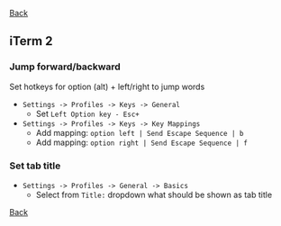 [Back](../../README.md)

## iTerm 2

### Jump forward/backward

Set hotkeys for option (alt) + left/right to jump words

- `Settings -> Profiles -> Keys -> General`
  - Set `Left Option key - Esc+`
- `Settings -> Profiles -> Keys -> Key Mappings`
  - Add mapping: `option left | Send Escape Sequence | b`
  - Add mapping: `option right | Send Escape Sequence | f`

### Set tab title

- `Settings -> Profiles -> General -> Basics`
  - Select from `Title:` dropdown what should be shown as tab title

[Back](../../README.md)
